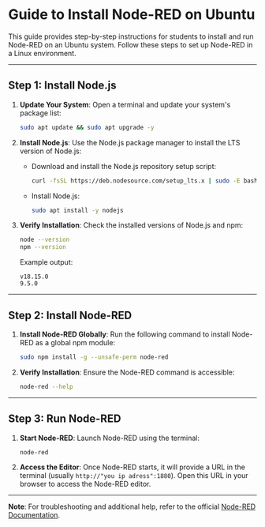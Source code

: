 # Guide to Install Node-RED on Ubuntu

This guide provides step-by-step instructions for students to install and run Node-RED on an Ubuntu system. Follow these steps to set up Node-RED in a Linux environment.

---

## Step 1: Install Node.js
1. **Update Your System**:
   Open a terminal and update your system's package list:
   ```bash
   sudo apt update && sudo apt upgrade -y
   ```

2. **Install Node.js**:
   Use the Node.js package manager to install the LTS version of Node.js:

   - Download and install the Node.js repository setup script:
     ```bash
     curl -fsSL https://deb.nodesource.com/setup_lts.x | sudo -E bash -
     ```

   - Install Node.js:
     ```bash
     sudo apt install -y nodejs
     ```

3. **Verify Installation**:
   Check the installed versions of Node.js and npm:
   ```bash
   node --version
   npm --version
   ```
   Example output:
   ```
   v18.15.0
   9.5.0
   ```

---

## Step 2: Install Node-RED
1. **Install Node-RED Globally**:
   Run the following command to install Node-RED as a global npm module:
   ```bash
   sudo npm install -g --unsafe-perm node-red
   ```

2. **Verify Installation**:
   Ensure the Node-RED command is accessible:
   ```bash
   node-red --help
   ```

---

## Step 3: Run Node-RED
1. **Start Node-RED**:
   Launch Node-RED using the terminal:
   ```bash
   node-red
   ```

2. **Access the Editor**:
   Once Node-RED starts, it will provide a URL in the terminal (usually `http://"you ip adress":1880`). Open this URL in your browser to access the Node-RED editor.

---

**Note**: For troubleshooting and additional help, refer to the official [Node-RED Documentation](https://nodered.org/docs/getting-started/).

